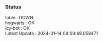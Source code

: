 ### Status


table : DOWN  
hogwarts : OK  
icy-bot : OK  
Latest Update : 2024-01-14 04:09:48.058471
